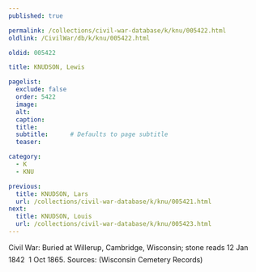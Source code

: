 ```yaml
---
published: true

permalink: /collections/civil-war-database/k/knu/005422.html
oldlink: /CivilWar/db/k/knu/005422.html

oldid: 005422

title: KNUDSON, Lewis

pagelist:
  exclude: false
  order: 5422
  image: 
  alt:
  caption:
  title:
  subtitle:      # Defaults to page subtitle
  teaser:

category: 
  - K 
  - KNU

previous:
  title: KNUDSON, Lars
  url: /collections/civil-war-database/k/knu/005421.html  
next:
  title: KNUDSON, Louis
  url: /collections/civil-war-database/k/knu/005423.html   
---
```

Civil War: Buried at Willerup, Cambridge, Wisconsin; stone reads &#147;12 Jan 1842 &#150; 1 Oct 1865&#148;. Sources: (Wisconsin Cemetery Records)